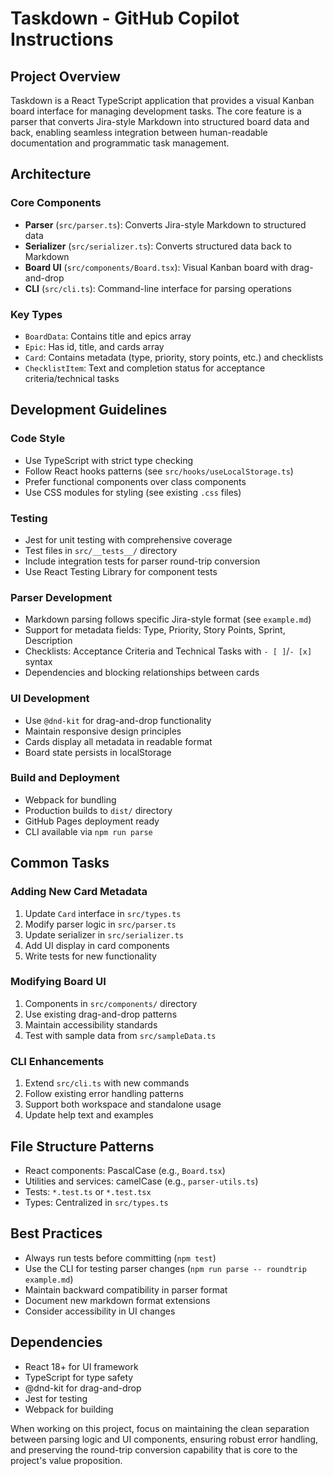 # Taskdown - GitHub Copilot Instructions

## Project Overview
Taskdown is a React TypeScript application that provides a visual Kanban board interface for managing development tasks. The core feature is a parser that converts Jira-style Markdown into structured board data and back, enabling seamless integration between human-readable documentation and programmatic task management.

## Architecture

### Core Components
- **Parser** (`src/parser.ts`): Converts Jira-style Markdown to structured data
- **Serializer** (`src/serializer.ts`): Converts structured data back to Markdown
- **Board UI** (`src/components/Board.tsx`): Visual Kanban board with drag-and-drop
- **CLI** (`src/cli.ts`): Command-line interface for parsing operations

### Key Types
- `BoardData`: Contains title and epics array
- `Epic`: Has id, title, and cards array
- `Card`: Contains metadata (type, priority, story points, etc.) and checklists
- `ChecklistItem`: Text and completion status for acceptance criteria/technical tasks

## Development Guidelines

### Code Style
- Use TypeScript with strict type checking
- Follow React hooks patterns (see `src/hooks/useLocalStorage.ts`)
- Prefer functional components over class components
- Use CSS modules for styling (see existing `.css` files)

### Testing
- Jest for unit testing with comprehensive coverage
- Test files in `src/__tests__/` directory
- Include integration tests for parser round-trip conversion
- Use React Testing Library for component tests

### Parser Development
- Markdown parsing follows specific Jira-style format (see `example.md`)
- Support for metadata fields: Type, Priority, Story Points, Sprint, Description
- Checklists: Acceptance Criteria and Technical Tasks with `- [ ]`/`- [x]` syntax
- Dependencies and blocking relationships between cards

### UI Development
- Use `@dnd-kit` for drag-and-drop functionality
- Maintain responsive design principles
- Cards display all metadata in readable format
- Board state persists in localStorage

### Build and Deployment
- Webpack for bundling
- Production builds to `dist/` directory
- GitHub Pages deployment ready
- CLI available via `npm run parse`

## Common Tasks

### Adding New Card Metadata
1. Update `Card` interface in `src/types.ts`
2. Modify parser logic in `src/parser.ts`
3. Update serializer in `src/serializer.ts`
4. Add UI display in card components
5. Write tests for new functionality

### Modifying Board UI
1. Components in `src/components/` directory
2. Use existing drag-and-drop patterns
3. Maintain accessibility standards
4. Test with sample data from `src/sampleData.ts`

### CLI Enhancements
1. Extend `src/cli.ts` with new commands
2. Follow existing error handling patterns
3. Support both workspace and standalone usage
4. Update help text and examples

## File Structure Patterns
- React components: PascalCase (e.g., `Board.tsx`)
- Utilities and services: camelCase (e.g., `parser-utils.ts`)
- Tests: `*.test.ts` or `*.test.tsx`
- Types: Centralized in `src/types.ts`

## Best Practices
- Always run tests before committing (`npm test`)
- Use the CLI for testing parser changes (`npm run parse -- roundtrip example.md`)
- Maintain backward compatibility in parser format
- Document new markdown format extensions
- Consider accessibility in UI changes

## Dependencies
- React 18+ for UI framework
- TypeScript for type safety
- @dnd-kit for drag-and-drop
- Jest for testing
- Webpack for building

When working on this project, focus on maintaining the clean separation between parsing logic and UI components, ensuring robust error handling, and preserving the round-trip conversion capability that is core to the project's value proposition.